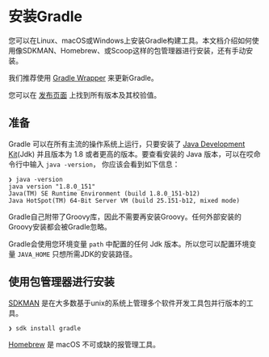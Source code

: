 # 安装Gradle

您可以在Linux、macOS或Windows上安装Gradle构建工具。本文档介绍如何使用像SDKMAN、Homebrew、或Scoop这样的包管理器进行安装，还有手动安装。

我们推荐使用 [Gradle Wrapper](https://docs.gradle.org/current/userguide/gradle_wrapper.html#sec:upgrading_wrapper) 来更新Gradle。

您可以在 [发布页面](https://gradle.org/releases) 上找到所有版本及其校验值。

## 准备

Gradle 可以在所有主流的操作系统上运行，只要安装了 [Java Development Kit](http://jdk.java.net/)(Jdk) 并且版本为 1.8 或者更高的版本。要查看安装的 Java 版本，可以在哎命令行中输入 `java -version`， 你应该会看到如下信息：

```
❯ java -version
java version "1.8.0_151"
Java(TM) SE Runtime Environment (build 1.8.0_151-b12)
Java HotSpot(TM) 64-Bit Server VM (build 25.151-b12, mixed mode)
```

Gradle自己附带了Groovy库，因此不需要再安装Groovy。任何外部安装的Groovy安装都会被Gradle忽略。

Gradle会使用您环境变量 `path` 中配置的任何 Jdk 版本。所以您可以配置环境变量 `JAVA_HOME` 只想所需JDK的安装路径。

## 使用包管理器进行安装

[SDKMAN](http://sdkman.io/) 是在大多数基于unix的系统上管理多个软件开发工具包并行版本的工具。

```
❯ sdk install gradle
```

[Homebrew](http://brew.sh/) 是 macOS 不可或缺的报管理工具。
